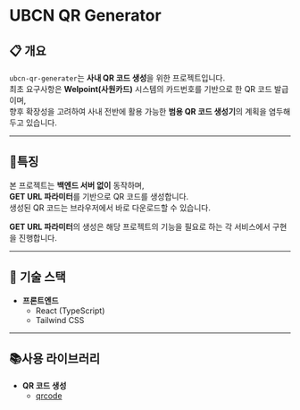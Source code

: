 # UBCN QR Generator

## 📋 개요
`ubcn-qr-generater`는 **사내 QR 코드 생성**을 위한 프로젝트입니다.  
최초 요구사항은 **Welpoint(사원카드)** 시스템의 카드번호를 기반으로 한 QR 코드 발급이며,  
향후 확장성을 고려하여 사내 전반에 활용 가능한 **범용 QR 코드 생성기**의 계획을 염두해두고 있습니다.

---
## 📌특징
본 프로젝트는 **백엔드 서버 없이** 동작하며,  
**GET URL 파라미터**를 기반으로 QR 코드를 생성합니다.  
생성된 QR 코드는 브라우저에서 바로 다운로드할 수 있습니다.

**GET URL 파라미터**의 생성은 해당 프로젝트의 기능을 필요로 하는 각 서비스에서 구현을 진행합니다.

---

## 🚀 기술 스택
- **프론트엔드**
    - React (TypeScript)
    - Tailwind CSS

---

## 📚사용 라이브러리
- **QR 코드 생성**
    - [qrcode](https://www.npmjs.com/package/qrcode)